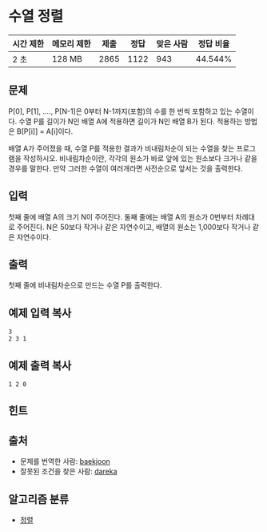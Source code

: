 # 수열 정렬

| 시간 제한 | 메모리 제한 | 제출   | 정답   | 맞은 사람 | 정답 비율   |
| ----- | ------ | ---- | ---- | ----- | ------- |
| 2 초   | 128 MB | 2865 | 1122 | 943   | 44.544% |

## 문제

P[0], P[1], ...., P[N-1]은 0부터 N-1까지(포함)의 수를 한 번씩 포함하고 있는 수열이다. 수열 P를 길이가 N인 배열 A에 적용하면 길이가 N인 배열 B가 된다. 적용하는 방법은 B[P[i]] = A[i]이다.

배열 A가 주어졌을 때, 수열 P를 적용한 결과가 비내림차순이 되는 수열을 찾는 프로그램을 작성하시오. 비내림차순이란, 각각의 원소가 바로 앞에 있는 원소보다 크거나 같을 경우를 말한다. 만약 그러한 수열이 여러개라면 사전순으로 앞서는 것을 출력한다.

## 입력

첫째 줄에 배열 A의 크기 N이 주어진다. 둘째 줄에는 배열 A의 원소가 0번부터 차례대로 주어진다. N은 50보다 작거나 같은 자연수이고, 배열의 원소는 1,000보다 작거나 같은 자연수이다.

## 출력

첫째 줄에 비내림차순으로 만드는 수열 P를 출력한다.

## 예제 입력 복사

```
3
2 3 1
```

## 예제 출력 복사

```
1 2 0
```

## 힌트

## 출처

- 문제를 번역한 사람: [baekjoon](https://www.acmicpc.net/user/baekjoon)
- 잘못된 조건을 찾은 사람: [dareka](https://www.acmicpc.net/user/dareka)

## 알고리즘 분류

- [정렬](https://www.acmicpc.net/problem/tag/%EC%A0%95%EB%A0%AC)